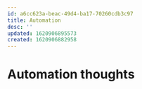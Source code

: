 ```yaml
---
id: a6cc623a-beac-49d4-ba17-70260cdb3c97
title: Automation
desc: ''
updated: 1620906895573
created: 1620906882958
---
```


# Automation thoughts
